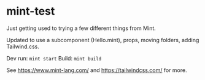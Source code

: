 # mint-test
Just getting used to trying a few different things from Mint.

Updated to use a subcomponent (Hello.mint), props, moving folders, adding Tailwind.css.

Dev run: `mint start`
Build: `mint build`

See https://www.mint-lang.com/ and https://tailwindcss.com/ for more.
